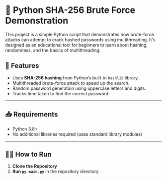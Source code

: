 # 🔐 Python SHA-256 Brute Force Demonstration

This project is a simple Python script that demonstrates how brute-force attacks can attempt to crack hashed passwords using multithreading. It's designed as an educational tool for beginners to learn about hashing, randomness, and the basics of multithreading.

## 🚀 Features
- Uses **SHA-256 hashing** from Python’s built-in `hashlib` library.
- Multithreaded brute-force attack to speed up the search.
- Random password generation using uppercase letters and digits.
- Tracks time taken to find the correct password.

---

## 📥 Requirements
- Python 3.8+
- No additional libraries required (uses standard library modules)

---

## 🧑‍💻 How to Run
1. **Clone the Repository**
2. **Run `py main.py`** in the repository directory
